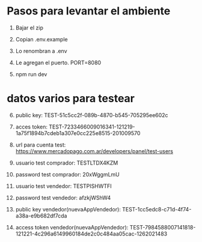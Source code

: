 # Pasos para levantar el ambiente

1. Bajar el zip

2. Copian .env.example

3. Lo renombran a .env

4. Le agregan el puerto. PORT=8080

5. npm run dev

# datos varios para testear 

6. public key: TEST-51c5cc2f-089b-4870-b545-705295ee602c

7. acces token: TEST-7233466009016341-121219-1a75f1894b7cdeb1a307e0cc225e8515-201009570

8. url para cuenta test: https://www.mercadopago.com.ar/developers/panel/test-users

9. usuario test comprador: TESTLTDX4KZM

10. password test comprador: 20xWggmLmU

11. usuario test vendedor: TESTPISHWTFI

12. password test vendedor: afzkjWShW4

13. public key vendedor(nuevaAppVendedor): TEST-1cc5edc8-c71d-4f74-a38a-e9b682df7cda

14. access token vendedor(nuevaAppVendedor): TEST-7984588007141818-121221-4c296a6149960184de2c0c484aa05cac-1262021483